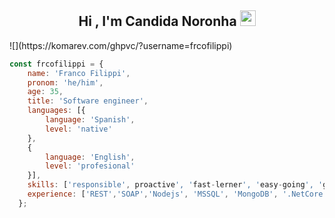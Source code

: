 <h2 align="center">Hi , I'm Candida Noronha <img src="https://media.giphy.com/media/hvRJCLFzcasrR4ia7z/giphy.gif" width="25"></h2>
  ![](https://komarev.com/ghpvc/?username=frcofilippi)

```javascript
const frcofilippi = {
    name: 'Franco Filippi',
    pronom: 'he/him',
    age: 35,
    title: 'Software engineer',
    languages: [{
        language: 'Spanish',
        level: 'native'
    },
    {
        language: 'English',
        level: 'profesional'
    }],
    skills: ['responsible', proactive', 'fast-lerner', 'easy-going', 'good-team-member'],
    experience: ['REST','SOAP','Nodejs', 'MSSQL', 'MongoDB', '.NetCore', 'DOCKER']
  };
```

